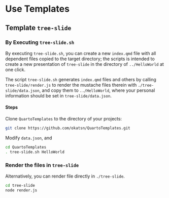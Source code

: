 # Use Templates

## Template `tree-slide`
### By Executing `tree-slide.sh`

By executing `tree-slide.sh`, you can create a new `index.qmd` file with all dependent files copied to the target directory; the scripts is intended to create a new presentation of `tree-slide` in the directory of `../HelloWorld` at one click.

The script `tree-slide.sh` generates `index.qmd` files and others by calling `tree-slide/render.js` to render the mustache files therein with `./tree-slide/data.json`, and copy them to `../HelloWorld`, where your personal information should be set in `tree-slide/data.json`.

#### Steps

Clone `QuartoTemplates` to the directory of your projects:

```bash
git clone https://github.com/okatsn/QuartoTemplates.git
```

Modify `data.json`, and 

```bash
cd QuartoTemplates
. tree-slide.sh HelloWorld
```




### Render the files in `tree-slide`

Alternatively, you can render file directly in `./tree-slide`.

```bash
cd tree-slide
node render.js
```



